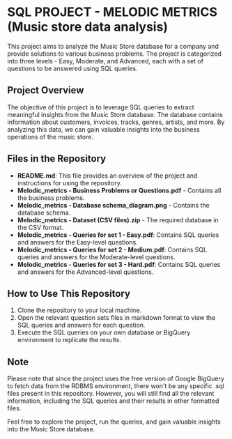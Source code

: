 # SQL PROJECT - MELODIC METRICS (Music store data analysis)

This project aims to analyze the Music Store database for a company and provide solutions to various business problems. The project is categorized into three levels - Easy, Moderate, and Advanced, each with a set of questions to be answered using SQL queries.

## Project Overview
The objective of this project is to leverage SQL queries to extract meaningful insights from the Music Store database. The database contains information about customers, invoices, tracks, genres, artists, and more. By analyzing this data, we can gain valuable insights into the business operations of the music store.

## Files in the Repository
- **README.md**: This file provides an overview of the project and instructions for using the repository.
- **Melodic_metrics - Business Problems or Questions.pdf** - Contains all the business problems.
- **Melodic_metrics - Database schema_diagram.png** - Contains the database schema.
- **Melodic_metrics - Dataset (CSV files).zip** - The required database in the CSV format.
- **Melodic_metrics - Queries for set 1 - Easy.pdf**: Contains SQL queries and answers for the Easy-level questions.
- **Melodic_metrics - Queries for set 2 - Medium.pdf**: Contains SQL queries and answers for the Moderate-level questions.
- **Melodic_metrics - Queries for set 3 - Hard.pdf**: Contains SQL queries and answers for the Advanced-level questions.

## How to Use This Repository
1. Clone the repository to your local machine.
2. Open the relevant question sets files in markdown format to view the SQL queries and answers for each question.
3. Execute the SQL queries on your own database or BigQuery environment to replicate the results.

## Note
Please note that since the project uses the free version of Google BigQuery to fetch data from the RDBMS environment, there won't be any specific .sql files present in this repository. However, you will still find all the relevant information, including the SQL queries and their results in other formatted files.

Feel free to explore the project, run the queries, and gain valuable insights into the Music Store database.
